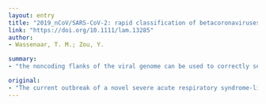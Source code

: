 ```yaml
---
layout: entry
title: "2019_nCoV/SARS-CoV-2: rapid classification of betacoronaviruses and identification of Traditional Chinese Medicine as potential origin of zoonotic coronaviruses"
link: "https://doi.org/10.1111/lam.13285"
author:
- Wassenaar, T. M.; Zou, Y.

summary:
- "the noncoding flanks of the viral genome can be used to correctly separate the recognized four betacoronavirus subspecies. Only 253 upstream noncoding sequences of Sarbecovirus are sufficient to identify genetic similarities between species of this subgenus. The exact bat species that serves as the natural host of the virus remains as yet unknown. Chinese bat species with commercial value are used in Traditional Chinese Medicine. This is because their trading provides a potential risk for spreading zoonoses."

original:
- "The current outbreak of a novel severe acute respiratory syndrome-like coronavirus, 2019_nCoV(now named SARS-CoV-2), illustrated difficulties in identifying a novel coronavirus and its natural host, as the coding sequences of various Betacoronavirus species can be highly diverse. By means of whole-genome sequence comparisons, we demonstrate that the noncoding flanks of the viral genome can be used to correctly separate the recognized four betacoronavirus subspecies. The conservation would be sufficient to define target sequences that could, in theory, classify novel virus species into their subspecies. Only 253 upstream noncoding sequences of Sarbecovirus are sufficient to identify genetic similarities between species of this subgenus. Furthermore, it was investigated which bat species have commercial value in China, and would thus likely be handled for trading purposes. A number of coronavirus genomes have been published that were obtained from such bat species. These bats are used in Traditional Chinese Medicine, and their handling poses a potential risk to cause zoonotic coronavirus epidemics. SIGNIFICANCE AND IMPACT OF THE STUDY: The noncoding upstream and downstream flanks of coronavirus genomes allow for rapid classification of novel Betacoronavirus species and correct identification of genetic relationships. Although bats are the likely natural host of 2019_nCoV, the exact bat species that serves as the natural host of the virus remains as yet unknown. Chinese bat species with commercial value were identified as natural reservoirs of coronaviruses and are used in Traditional Chinese Medicine. Since their trading provides a potential risk for spreading zoonoses, a change in these practices is highly recommended."
---
```



